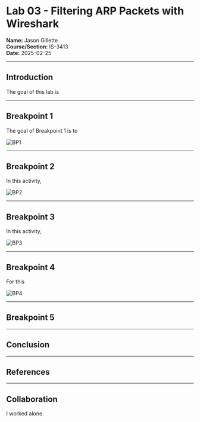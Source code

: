 # Lab 03 - Filtering ARP Packets with Wireshark

**Name:** Jason Gillette <br>
**Course/Section:** IS-3413 <br>
**Date:** 2025-02-25 

---

## Introduction

The goal of this lab is

---

## Breakpoint 1

The goal of Breakpoint 1 is to

![BP1]()

---

## Breakpoint 2

In this activity,

![BP2]()

---

## Breakpoint 3

In this activity,

![BP3]()

---

## Breakpoint 4

For this

![BP4]()

---

## Breakpoint 5


---

## Conclusion


---

## References

---

## Collaboration

I worked alone.